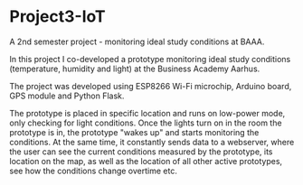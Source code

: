 # Project3-IoT
A 2nd semester project - monitoring ideal study conditions at BAAA.

In this project I co-developed a prototype monitoring ideal study conditions (temperature, humidity and light) at the Business Academy Aarhus. 

The project was developed using ESP8266 Wi-Fi microchip, Arduino board, GPS module and Python Flask.

The prototype is placed in specific location and runs on low-power mode, only checking for light conditions. Once the lights turn on in the room the prototype is in,
the prototype "wakes up" and starts monitoring the conditions. At the same time, it constantly sends data to a webserver, where the user can see the current conditions
measured by the prototype, its location on the map, as well as the location of all other active prototypes, see how the conditions change overtime etc.
